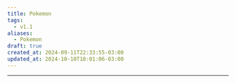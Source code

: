 ```yaml
---
title: Pokemon
tags:
  - v1.1
aliases:
  - Pokemon
draft: true
created_at: 2024-09-11T22:33:55-03:00
updated_at: 2024-10-10T18:01:06-03:00
---
```



---

